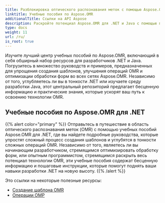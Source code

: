 ```yaml
---
title: Разблокировка оптического распознавания меток с помощью Aspose.OMR
linktitle: Учебные пособия по Aspose.OMR
additionalTitle: Ссылки на API Aspose
description: Раскройте потенциал Aspose.OMR для .NET и Java с помощью подробных учебных пособий. Упростите создание шаблонов и улучшите операции OMR без особых усилий.
type: docs
weight: 11
url: /ru/
is_root: true
---
```


Изучите лучший центр учебных пособий по Aspose.OMR, включающий в себя обширный набор ресурсов для разработчиков .NET и Java. Погрузитесь в множество руководств и примеров, предназначенных для упрощения создания шаблонов, улучшения операций OMR и оптимизации обработки форм во всех сетях Aspose.OMR. Независимо от того, углубляетесь ли вы в тонкости .NET или изучаете среду разработки Java, этот центральный репозиторий предлагает бесценную информацию и практические знания, которые ускорят ваш путь к освоению технологии OMR.

## Учебные пособия по Aspose.OMR для .NET
{{% alert color="primary" %}}
Отправьтесь в путешествие в область оптического распознавания меток (OMR) с помощью учебных пособий Aspose.OMR для .NET, где вы найдете подробные руководства, которые упростят сложный процесс создания шаблонов и углубятся в тонкости сложных операций OMR. Независимо от того, являетесь ли вы начинающим разработчиком, стремящимся оптимизировать обработку форм, или опытным программистом, стремящимся раскрыть весь потенциал технологии OMR, эти учебные пособия содержат бесценную информацию и пошаговые инструкции, которые помогут поднять ваши навыки разработки .NET на новую высоту.
{{% /alert %}}

Это ссылки на некоторые полезные ресурсы:
 
- [Создание шаблона OMR](./net/omr-template-generation/)
- [Операции ОМР](./net/omr-operations/)